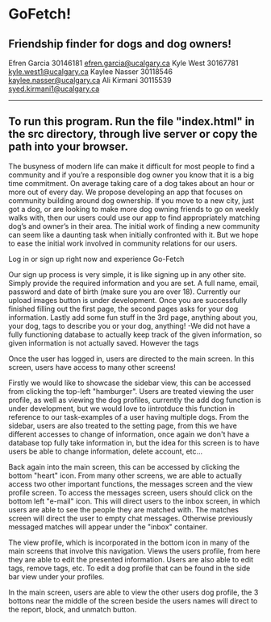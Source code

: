 # GoFetch!
## Friendship finder for dogs and dog owners!
Efren Garcia 30146181 efren.garcia@ucalgary.ca
Kyle West 30167781 kyle.west1@ucalgary.ca
Kaylee Nasser 30118546 kaylee.nasser@ucalgary.ca
Ali Kirmani 30115539 syed.kirmani1@ucalgary.ca

-----
To run this program. Run the file "index.html" in the src directory, through live server or copy the path into your browser.
-----


The busyness of modern life can make it difficult for most people to find a community and if you’re a responsible dog owner you know that it is a big time commitment. On average taking care of a dog takes about an hour or more out of every day. We propose developing an app that focuses on community building around dog ownership. If you move to a new city, just got a dog, or are looking to make more dog owning friends to go on weekly walks with, then our users could use our app to find appropriately matching dog’s and owner’s in their area. The initial work of finding a new community can seem like a daunting task when initially confronted with it. But we hope to ease the initial work involved in community relations for our users.


Log in or sign up right now and experience Go-Fetch

Our sign up process is very simple, it is like signing up in any other site. Simply provide the required information and you are set. A full name, email, password and date of birth (make sure you are over 18). Currently our upload images button is under development. Once you are successfully finished filling out the first page, the second pages asks for your dog information. Lastly add some fun stuff in the 3rd page, anything about you, your dog, tags to describe you or your dog, anything!
    -We did not have a fully functioning database to actually keep track of the given information, so given information is not actually saved. However the tags 

Once the user has logged in, users are directed to the main screen. In this screen, users have access to many other screens!

Firstly we would like to showcase the sidebar view, this can be accessed from clicking the top-left "hamburger". Users are treated viewing the user profile, as well as viewing the dog profiles, currently the add dog function is under development, but we would love to iintrotduce this function in reference to our task-examples of a user having multiple dogs. From the sidebar, users are also treated to the setting page, from this we have different accesses to change of information, once again we don't have a database top fully take information in, but the idea for this screen is to have users be able to change information, delete account, etc...

Back again into the main screen, this can be accessed by clicking the bottom "heart" icon. From many other screens, we are able to actually access two other important functions, the messages screen and the view profile screen. To access the messages screen, users should click on the bottom left "e-mail" icon. This will direct users to the inbox screen, in which users are able to see the people they are matched with. The matches screen will direct the user to empty chat messages. Otherwise previously messaged matches will appear under the "inbox" container.

The view profile, which is incorporated in the bottom icon in many of the main screens that involve this navigation. Views the users profile, from here they are able to edit the presented information. Users are also able to edit tags, remove tags, etc. To edit a dog profile that can be found in the side bar view under your profiles.

In the main screen, users are able to view the other users dog profile, the 3 bottons near the middle of the screen beside the users names will direct to the report, block, and unmatch button.